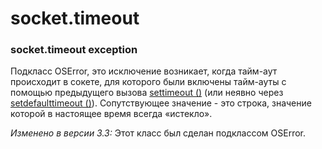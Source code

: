 # socket.timeout

### socket.timeout exception

Подкласс OSError, это исключение возникает, когда тайм-аут происходит в сокете, для которого были включены тайм-ауты с помощью предыдущего вызова [settimeout \(\)](../obekty-soketov/socket.settimeout.md) \(или неявно через [setdefaulttimeout \(\)](../funkcii-soketov/socket.setdefaulttimeout.md)\). Сопутствующее значение - это строка, значение которой в настоящее время всегда «истекло».

_Изменено в версии 3.3:_ Этот класс был сделан подклассом OSError.

